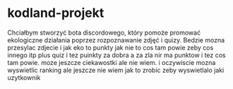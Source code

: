 # kodland-projekt
Chciałbym stworzyć bota discordowego, który pomoże promować ekologiczne działania poprzez rozpoznawanie zdjęć i quizy. Bedzie mozna przesylac zdjecie i jak eko to punkty jak nie to cos tam powie zeby cos innego itp plus quiz i tez puinkty za dobra a za zla nir ma punktow i tez cos tam powie. moze jeszcze ciekawostki ale nie wiem. i oczywiscie mozna wyswietlic ranking ale jeszcze nie wiem jak to zrobic zeby wyswietlalo jaki uzytkownik
